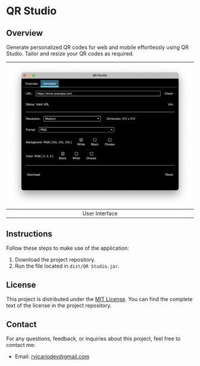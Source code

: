 # QR Studio

## Overview

Generate personalized QR codes for web and mobile effortlessly using QR Studio. Tailor and resize your QR codes as required.

| <img src="https://raw.githubusercontent.com/robertovicario/QR-Studio/master/img/UI.png" alt="UI.png" width="512"/> |
| :--: |
| User Interface |

## Instructions

Follow these steps to make use of the application:

1. Download the project repository.
2. Run the file located in `dist/QR Studio.jar`.

## License

This project is distributed under the [MIT License](https://opensource.org/licenses/MIT). You can find the complete text of the license in the project repository.

## Contact

For any questions, feedback, or inquiries about this project, feel free to contact me:

- Email: [rvicariodev@gmail.com](mailto:rvicariodev@gmail.com)
